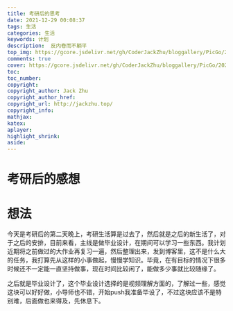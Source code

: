 ```yaml
---
title: 考研后的思考
date: 2021-12-29 00:08:37
tags: 生活
categories: 生活
keywords: 计划 
description:  反内卷而不躺平
top_img: https://gcore.jsdelivr.net/gh/CoderJackZhu/bloggallery/PicGo/202205102148023.jpg
comments: true
cover: https://gcore.jsdelivr.net/gh/CoderJackZhu/bloggallery/PicGo/202205102148023.jpg
toc:
toc_number:
copyright:
copyright_author: Jack Zhu
copyright_author_href: 
copyright_url: http://jackzhu.top/
copyright_info:
mathjax:
katex:
aplayer:
highlight_shrink:
aside:
---
```


# 考研后的感想

# 想法

今天是考研后的第二天晚上，考研生活算是过去了，然后就是之后的新生活了，对于之后的安排，目前来看，主线是做毕业设计，在期间可以学习一些东西。我计划近期将之前做过的大作业再复习一遍，然后整理出来，发到博客里，这不是什么大的任务，我打算先从这样的小事做起，慢慢学知识。毕竟，在有目标的情况下很多时候还不一定能一直坚持做事，现在时间比较闲了，能做多少事就比较随缘了。

之后就是毕业设计了，这个毕业设计选择的是视频理解方面的，了解过一些，感觉这块可以好好做，小导师也不错，开始push我准备毕设了，不过这块应该不是特别难，后面做也来得及，先休息下。

